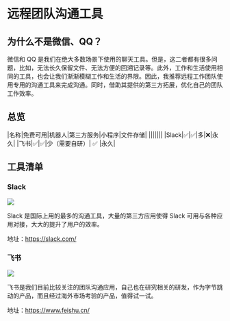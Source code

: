 # 远程团队沟通工具

## 为什么不是微信、QQ？

微信和 QQ 是我们在绝大多数场景下使用的聊天工具。但是，这二者都有很多问题，比如，无法长久保留文件、无法方便的回溯记录等。此外，工作和生活使用相同的工具，也会让我们渐渐模糊工作和生活的界限。因此，我推荐远程工作团队使用专用的沟通工具来完成沟通。同时，借助其提供的第三方拓展，优化自己的团队工作效率。

## 总览

|名称|免费可用|机器人|第三方服务|小程序|文件存储|
|||||||
|Slack|✅|✅|多|❌|永久|
|飞书|✅|✅|少（需要自研）|   ✅	|永久|

## 工具清单

### Slack

![](https://postimg.aliavv.com/mbp/wlxxi.png)

Slack 是国际上用的最多的沟通工具，大量的第三方应用使得 Slack 可用与各种应用对接，大大的提升了用户的效率。

地址：https://slack.com/


### 飞书

![](https://postimg.aliavv.com/mbp/msf3c.png)

飞书是我们目前比较关注的团队沟通应用，自己也在研究相关的研发，作为字节跳动的产品，而且经过海外市场考验的产品，值得试一试。

地址：https://www.feishu.cn/